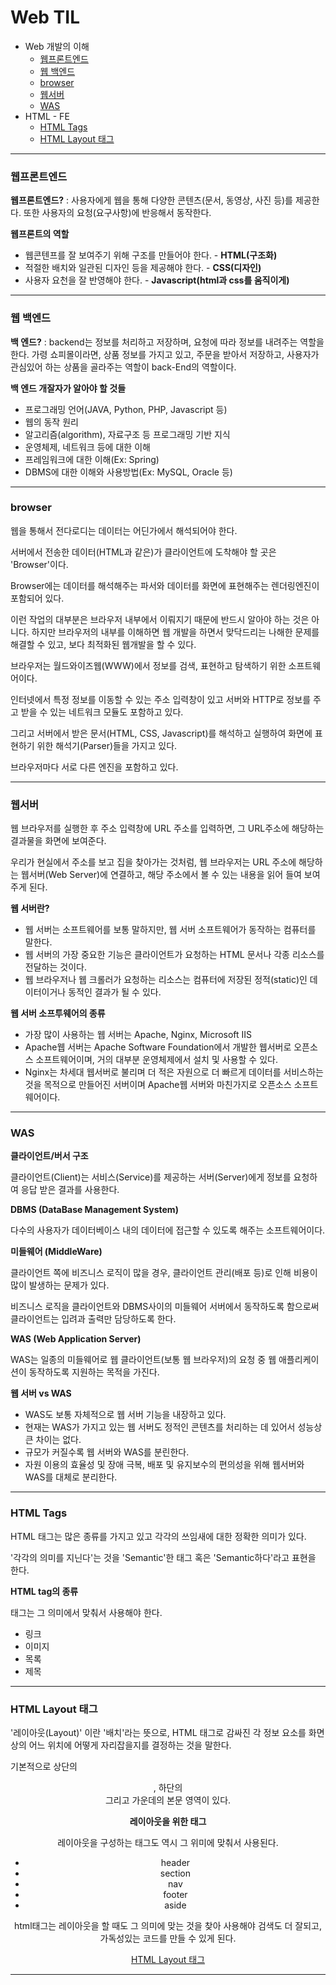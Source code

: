 # Web TIL

* Web 개발의 이해
  * [웹프론트엔드](#웹프론트엔드)
  * [웹 백엔드](#웹-백엔드)
  * [browser](#browser)
  * [웹서버](#웹서버)
  * [WAS](#WAS)
* HTML - FE
  * [HTML Tags](#html-tags)
  * [HTML Layout 태그](#html-layout-태그)

------

### 웹프론트엔드

**웹프론트엔드?** : 사용자에게 웹을 통해 다양한 콘텐츠(문서, 동영상, 사진 등)를 제공한다. 또한 사용자의 요청(요구사항)에 반응해서 동작한다.



**웹프론트의 역할** 

* 웹콘텐프를 잘 보여주기 위해 구조를 만들어야 한다. - **HTML(구조화)**
* 적절한 배치와 일관된 디자인 등을 제공해야 한다. - **CSS(디자인)**
* 사용자 요천을 잘 반영해야 한다. - **Javascript(html과 css를 움직이게)**



-----------

### 웹 백엔드

**백 엔드?** : backend는 정보를 처리하고 저장하며, 요청에 따라 정보를 내려주는 역할을 한다. 가령 쇼피몰이라면, 상품 정보를 가지고 있고, 주문을 받아서 저장하고, 사용자가 관심있어 하는 상품을 골라주는 역할이 back-End의 역할이다.



**백 엔드 개잘자가 알아야 할 것들**

* 프로그래밍 언어(JAVA, Python, PHP, Javascript 등)
* 웹의 동작 원리
* 알고리즘(algorithm), 자료구조 등 프로그래밍 기반 지식
* 운영체제, 네트워크 등에 대한 이해
* 프레임워크에 대한 이해(Ex: Spring)
* DBMS에 대한 이해와 사용방법(Ex: MySQL, Oracle 등)



---------

### browser

웹을 통해서 전다로디는 데이터는 어딘가에서 해석되어야 한다.

서버에서 전송한 데이터(HTML과 같은)가 클라이언트에 도착해야 할 곳은 'Browser'이다.

Browser에는 데이터를 해석해주는 파서와 데이터를 화면에 표현해주는 렌더링엔진이 포함되어 있다.

이런 작업의 대부분은 브라우저 내부에서 이뤄지기 때문에 반드시 알아야 하는 것은 아니다. 하지만 브라우저의 내부를 이해하면 웹 개발을 하면서 맞닥드리는 나해한 문제를 해결할 수 있고, 보다 최적화된 웹개발을 할 수 있다.



브라우저는 월드와이즈웹(WWW)에서 정보를 검색, 표현하고 탐색하기 위한 소프트웨어이다.

인터넷에서 특정 정보를 이동할 수 있는 주소 입력창이 있고 서버와 HTTP로 정보를 주고 받을 수 있는 네트워크 모듈도 포함하고 있다.

그리고 서버에서 받은 문서(HTML, CSS, Javascript)를 해석하고 실행하여 화면에 표현하기 위한 해석기(Parser)들을 가지고 있다.

브라우저마다 서로 다른 엔진을 포함하고 있다.



-----------

### 웹서버

웹 브라우저를 실행한 후 주소 입력창에 URL 주소를 입력하면, 그 URL주소에 해당하는 결과물을 화면에 보여준다.

우리가 현실에서 주소를 보고 집을 찾아가는 것처럼, 웹 브라우저는 URL 주소에 해당하는 웹서버(Web Server)에 연결하고, 해당 주소에서 볼 수 있는 내용을 읽어 들여 보여주게 된다.



**웹 서버란?**

* 웹 서버는 소프트웨어를 보통 말하지만, 웹 서버 소프트웨어가 동작하는 컴퓨터를 말한다.
* 웹 서버의 가장 중요한 기능은 클라이언트가 요청하는 HTML 문서나 각종 리소스를 전달하는 것이다.
* 웹 브라우저나 웹 크롤러가 요청하는 리소스는 컴퓨터에 저장된 정적(static)인 데이터이거나 동적인 결과가 될 수 있다.



**웹 서버 소프투웨어의 종류**

* 가장 많이 사용하는 웹 서버는 Apache, Nginx, Microsoft IIS
* Apache웹 서버는 Apache Software  Foundation에서 개발한 웹서버로 오픈소스 소프트웨어이며, 거의 대부분 운영체제에서 설치 및 사용할 수 있다.
* Nginx는 차세대 웹서버로 불리며 더 적은 자원으로 더 빠르게 데이터를 서비스하는 것을 목적으로 만들어진 서버이며 Apache웹 서버와 마친가지로 오픈소스 소프트웨어이다.



-----------

### WAS



**클라이언트/버서 구조**

클라이언트(Client)는 서비스(Service)를 제공하는 서버(Server)에게 정보를 요청하여 응답 받은 결과를 사용한다.



**DBMS (DataBase Management System)**

다수의 사용자가 데이터베이스 내의 데이터에 접근할 수 있도록 해주는 소프트웨어이다.



**미들웨어 (MiddleWare)**

클라이언트 쪽에 비즈니스 로직이 많을 경우, 클라이언트 관리(배포 등)로 인해 비용이 많이 발생하는 문제가 있다.

비즈니스 로직을 클라이언트와 DBMS사이의 미들웨어 서버에서 동작하도록 함으로써 클라이언트는 입려과 출력만 담당하도록 한다.



**WAS (Web Application Server)**

WAS는 일종의 미들웨어로 웹 클라이언트(보통 웹 브라우저)의 요청 중 웹 애플리케이션이 동작하도록 지원하는 목적을 가진다.



**웹 서버 vs WAS**

* WAS도 보통 자체적으로 웹 서버 기능을 내장하고 있다.
* 현재는 WAS가 가지고 있는 웹 서버도 정적인 콘텐츠를 처리하는 데 있어서 성능상 큰 차이는 없다.
* 규모가 커질수록 웹 서버와 WAS를 분린한다.
* 자원 이용의 효율성 및 장애 극복, 배포 및 유지보수의 편의성을 위해 웹서버와 WAS를 대체로 분리한다.



----

### HTML Tags

HTML 태그는 많은 종류를 가지고 있고 각각의 쓰임새에 대한 정확한 의미가 있다.

'각각의 의미를 지닌다'는 것을 'Semantic'한 태그 혹은 'Semantic하다'라고 표현을 한다.



**HTML tag의 종류**

태그는 그 의미에서 맞춰서 사용해야 한다.

* 링크
* 이미지
* 목록
* 제목



---

### HTML Layout 태그

'레이아웃(Layout)' 이란 '배치'라는 뜻으로, HTML 태그로 감싸진 각 정보 요소를 화면상의 어느 위치에 어떻게 자리잡을지를 결정하는 것을 말한다.

기본적으로 상단의 **<header>**, 하단의 **<footer>** 그리고 가운데의 본문 영역이 있다.



**레이아웃을 위한 태그**

레이아웃을 구성하는 태그도 역시 그 위미에 맞춰서 사용된다.

* header
* section
* nav
* footer
* aside

html태그는 레이아웃을 할 때도 그 의미에 맞는 것을 찾아 사용해야 검색도 더 잘되고, 가독성있는 코드를 만들 수 있게 된다.

[HTML Layout 태그](https://www.google.com/search?q=html5+layout+tag&source=lmns&bih=959&biw=1079&hl=ko&sa=X&ved=2ahUKEwj8yZLf-e3tAhUGBJQKHXb2AWkQ_AUoAHoECAEQAA)



---

